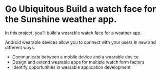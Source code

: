  Go Ubiquitous
Build a watch face for the Sunshine weather app.
===================================
In this project, you’ll build a wearable watch face for a weather app.

Android wearable devices allow you to connect with your users in new and different ways.

- Communicate between a mobile device and a wearable device
- Design and extend wearable apps for multiple watch form factors
- Identify opportunities in wearable application development
